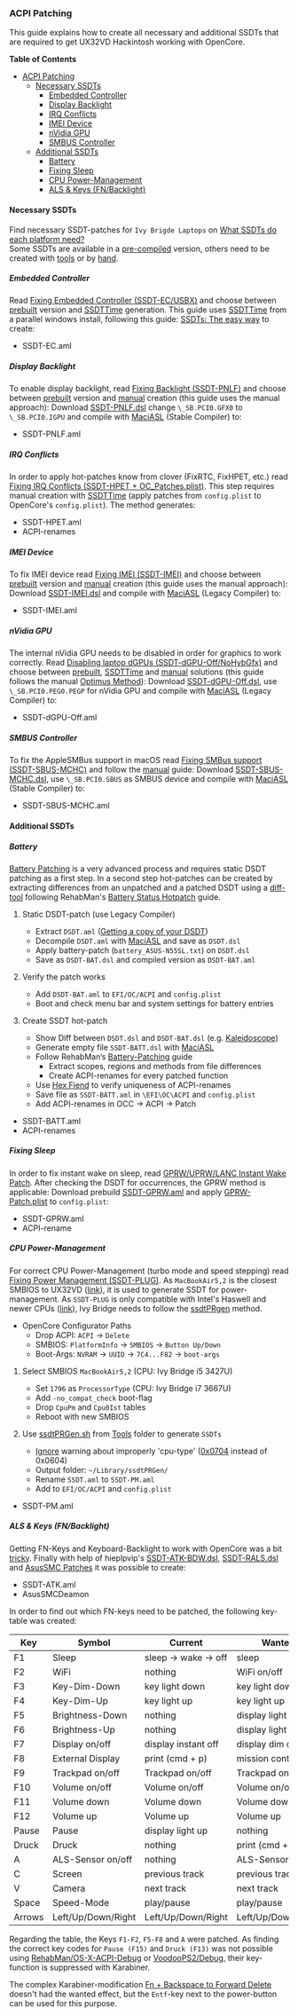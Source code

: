 ### ACPI Patching

This guide explains how to create all necessary and additional SSDTs that are required to get UX32VD Hackintosh working with OpenCore.

**Table of Contents**

- [ACPI Patching](#acpi-patching)
  - [Necessary SSDTs](#necessary-ssdts)
    - [Embedded Controller](#embedded-controller)
    - [Display Backlight](#display-backlight)
    - [IRQ Conflicts](#irq-conflicts)
    - [IMEI Device](#imei-device)
    - [nVidia GPU](#nvidia-gpu)
    - [SMBUS Controller](#smbus-controller)
  - [Additional SSDTs](#additional-ssdts)
    - [Battery](#battery)
    - [Fixing Sleep](#fixing-sleep)
    - [CPU Power-Management](#cpu-power-management)
    - [ALS & Keys (FN/Backlight)](#als--keys-fnbacklight)

#### Necessary SSDTs

Find necessary SSDT-patches for `Ivy Brigde Laptops` on [What SSDTs do each platform need?](https://dortania.github.io/Getting-Started-With-ACPI/ssdt-platform.html#laptop)  
Some SSDTs are available in a [pre-compiled](https://github.com/dortania/Getting-Started-With-ACPI/tree/master/extra-files/compiled) version, others need to be created with [tools](https://dortania.github.io/Getting-Started-With-ACPI/ssdt-methods/ssdt-easy.html) or by [hand](https://dortania.github.io/Getting-Started-With-ACPI/ssdt-methods/ssdt-long.html).

##### Embedded Controller

Read [Fixing Embedded Controller (SSDT-EC/USBX)](https://dortania.github.io/Getting-Started-With-ACPI/Universal/ec-fix.html) and choose between [prebuilt](https://dortania.github.io/Getting-Started-With-ACPI/Universal/ec-methods/prebuilt.html) version and [SSDTTime](https://dortania.github.io/Getting-Started-With-ACPI/Universal/ec-methods/ssdttime.html) generation. This guide uses [SSDTTime](https://github.com/corpnewt/SSDTTime) from a parallel windows install, following this guide: [SSDTs: The easy way](https://dortania.github.io/Getting-Started-With-ACPI/ssdt-methods/ssdt-easy.html#so-what-can-t-ssdttime-do) to create:

- SSDT-EC.aml

##### Display Backlight

To enable display backlight, read [Fixing Backlight (SSDT-PNLF)](https://dortania.github.io/Getting-Started-With-ACPI/Laptops/backlight.html) and choose between [prebuilt](https://dortania.github.io/Getting-Started-With-ACPI/Laptops/backlight-methods/prebuilt.html) version and [manual](https://dortania.github.io/Getting-Started-With-ACPI/Laptops/backlight-methods/manual.html) creation (this guide uses the manual approach): Download [SSDT-PNLF.dsl](https://github.com/acidanthera/OpenCorePkg/blob/master/Docs/AcpiSamples/Source/SSDT-PNLF.dsl) change  `\_SB.PCI0.GFX0` to `\_SB.PCI0.IGPU` and compile with [MaciASL](https://github.com/acidanthera/MaciASL) (Stable Compiler) to:

- SSDT-PNLF.aml

##### IRQ Conflicts

In order to apply hot-patches know from clover (FixRTC, FixHPET, etc.) read [Fixing IRQ Conflicts (SSDT-HPET + OC_Patches.plist)](https://dortania.github.io/Getting-Started-With-ACPI/Universal/irq.html). This step requires manual creation with [SSDTTime](https://dortania.github.io/Getting-Started-With-ACPI/ssdt-methods/ssdt-easy.html) (apply patches from `config.plist` to OpenCore's `config.plist`). The method generates:

- SSDT-HPET.aml
- ACPI-renames

##### IMEI Device

To fix IMEI device read [Fixing IMEI (SSDT-IMEI)](https://dortania.github.io/Getting-Started-With-ACPI/Universal/imei.html) and choose between [prebuilt](https://dortania.github.io/Getting-Started-With-ACPI/Universal/imei-methods/prebuilt.html) version and [manual](https://dortania.github.io/Getting-Started-With-ACPI/Universal/imei-methods/manual.html) creation (this guide uses the manual approach): Download [SSDT-IMEI.dsl](https://github.com/acidanthera/OpenCorePkg/blob/master/Docs/AcpiSamples/Source/SSDT-IMEI.dsl) and compile with [MaciASL](https://github.com/acidanthera/MaciASL) (Legacy Compiler) to:

- SSDT-IMEI.aml

##### nVidia GPU

The internal nVidia GPU needs to be disabled in order for graphics to work correctly. Read [Disabling laptop dGPUs (SSDT-dGPU-Off/NoHybGfx)](https://dortania.github.io/Getting-Started-With-ACPI/Laptops/laptop-disable.html) and choose between [prebuilt](https://dortania.github.io/Getting-Started-With-ACPI/Laptops/laptop-disable.html#prebuilts), [SSDTTime](https://dortania.github.io/Getting-Started-With-ACPI/Laptops/laptop-disable.html#ssdttime) and [manual](https://dortania.github.io/Getting-Started-With-ACPI/Laptops/laptop-disable.html#manual) solutions (this guide follows the manual [Optimus Method](https://dortania.github.io/Getting-Started-With-ACPI/Laptops/laptop-disable.html#optimus-method)): Download [SSDT-dGPU-Off.dsl](https://github.com/dortania/Getting-Started-With-ACPI/blob/master/extra-files/decompiled/SSDT-dGPU-Off.dsl.zip), use `\_SB.PCI0.PEG0.PEGP` for nVidia GPU and compile with [MaciASL](https://github.com/acidanthera/MaciASL) (Legacy Compiler) to:

- SSDT-dGPU-Off.aml

##### SMBUS Controller

To fix the AppleSMBus support in macOS read [Fixing SMBus support (SSDT-SBUS-MCHC)](https://dortania.github.io/Getting-Started-With-ACPI/Universal/smbus.html) and follow the [manual](https://dortania.github.io/Getting-Started-With-ACPI/Universal/smbus-methods/manual.html) guide: Download [SSDT-SBUS-MCHC.dsl](https://github.com/acidanthera/OpenCorePkg/blob/master/Docs/AcpiSamples/Source/SSDT-SBUS-MCHC.dsl), use `\_SB.PCI0.SBUS` as SMBUS device and compile with [MaciASL](https://github.com/acidanthera/MaciASL) (Stable Compiler) to:

- SSDT-SBUS-MCHC.aml

#### Additional SSDTs

##### Battery

[Battery Patching](https://dortania.github.io/OpenCore-Post-Install/laptop-specific/battery.html) is a very advanced process and requires static DSDT patching as a first step. In a second step hot-patches can be created by extracting differences from an unpatched and a patched DSDT using a [diff-tool](https://kaleidoscope.app/) following RehabMan's [Battery Status Hotpatch](https://www.tonymacx86.com/threads/guide-using-clover-to-hotpatch-acpi.200137/#post-1308261) guide.

1. Static DSDT-patch (use Legacy Compiler)
   - Extract `DSDT.aml` ([Getting a copy of your DSDT](https://dortania.github.io/Getting-Started-With-ACPI/Manual/dump.html#from-windows))
   - Decompile `DSDT.aml` with [MaciASL](https://github.com/acidanthera/MaciASL) and save as `DSDT.dsl`
   - Apply battery-patch (`battery_ASUS-N55SL.txt`) on `DSDT.dsl`
   - Save as `DSDT-BAT.dsl` and compiled version as `DSDT-BAT.aml`

2. Verify the patch works
   - Add `DSDT-BAT.aml` to `EFI/OC/ACPI` and `config.plist`
   - Boot and check menu bar and system settings for battery entries

3. Create SSDT hot-patch
   - Show Diff between `DSDT.dsl` and `DSDT-BAT.dsl` (e.g. [Kaleidoscope](https://kaleidoscope.app/))
   - Generate empty file `SSDT-BATT.dsl` with [MaciASL](https://github.com/acidanthera/MaciASL)
   - Follow RehabMan’s [Battery-Patching](https://www.tonymacx86.com/threads/guide-using-clover-to-hotpatch-acpi.200137/#post-1308261) guide
     - Extract scopes, regions and methods from file differences
     - Create ACPI-renames for every patched function
   - Use [Hex Fiend](https://hexfiend.com/) to verify uniqueness of ACPI-renames
   - Save file as `SSDT-BATT.aml` in `\EFI\OC\ACPI` and `config.plist`
   - Add ACPI-renames in OCC -> ACPI -> Patch

- SSDT-BATT.aml
- ACPI-renames

##### Fixing Sleep

In order to fix instant wake on sleep, read [GPRW/UPRW/LANC Instant Wake Patch](https://dortania.github.io/OpenCore-Post-Install/usb/misc/instant-wake.html). After checking the DSDT for occurrences, the GPRW method is applicable: Download prebuild [SSDT-GPRW.aml](https://github.com/dortania/OpenCore-Post-Install/blob/master/extra-files/SSDT-GPRW.aml) and apply [GPRW-Patch.plist](https://github.com/dortania/OpenCore-Post-Install/blob/master/extra-files/GPRW-Patch.plist) to `config.plist`:

- SSDT-GPRW.aml
- ACPI-rename

##### CPU Power-Management

For correct CPU Power-Management (turbo mode and speed stepping) read [Fixing Power Management (SSDT-PLUG)](https://dortania.github.io/Getting-Started-With-ACPI/Universal/plug.html). As `MacBookAir5,2` is the closest SMBIOS to UX32VD ([link](https://dortania.github.io/OpenCore-Install-Guide/config-laptop.plist/ivy-bridge.html#platforminfo)), it is used to generate SSDT for power-management. As `SSDT-PLUG` is only compatible with Intel's Haswell and newer CPUs ([link](https://dortania.github.io/Getting-Started-With-ACPI/Universal/plug.html)), Ivy Bridge needs to follow the [ssdtPRgen](https://dortania.github.io/OpenCore-Post-Install/universal/pm.html#sandy-and-ivy-bridge-power-management) method.

- OpenCore Configurator Paths
  - Drop ACPI: `ACPI` -> `Delete`
  - SMBIOS: `PlatformInfo` -> `SMBIOS` -> `Button Up/Down`
  - Boot-Args: `NVRAM` -> `UUID` -> `7C4...F82` -> `boot-args`

1. Select SMBIOS `MacBookAir5,2` (CPU: Ivy Bridge i5 3427U)
   - Set `1796` as `ProcessorType` (CPU: Ivy Bridge i7 3667U)
   - Add `-no_compat_check` boot-flag
   - Drop `CpuPm` and `Cpu0Ist` tables
   - Reboot with new SMBIOS

2. Use [ssdtPRGen.sh](https://github.com/Piker-Alpha/ssdtPRGen.sh) from [Tools](/Tools) folder to generate `SSDTs`
   - [Ignore](https://github.com/Piker-Alpha/ssdtPRGen.sh/issues/183#issuecomment-171089689) warning about improperly 'cpu-type' ([0x0704](https://docs.google.com/spreadsheets/d/1x09b5-DGh8ozNwN5ZjAi7TMnOp4TDm6DbmrKu86i_bQ/edit#gid=0&range=E88) instead of 0x0604)
   - Output folder: `~/Library/ssdtPRGen/`
   - Rename `SSDT.aml` to `SSDT-PM.aml`
   - Add to `EFI/OC/ACPI` and `config.plist`

- SSDT-PM.aml

##### ALS & Keys (FN/Backlight)

Getting FN-Keys and Keyboard-Backlight to work with OpenCore was a bit [tricky](https://github.com/hieplpvip/AsusSMC/issues/93). Finally with help of hieplpvip's [SSDT-ATK-BDW.dsl](https://github.com/hieplpvip/Asus-Zenbook-Hackintosh/blob/master/src/acpi/include/SSDT-ATK-BDW.dsl), [SSDT-RALS.dsl](https://github.com/hieplpvip/Asus-Zenbook-Hackintosh/blob/master/src/acpi/include/SSDT-RALS.dsl) and [AsusSMC Patches](https://github.com/hieplpvip/AsusSMC/tree/master/patches) it was possible to create:

- SSDT-ATK.aml
- AsusSMCDeamon

In order to find out which FN-keys need to be patched, the following key-table was created:

| Key    | Symbol             | Current              | Wanted             | Action  |
| ------ | ------------------ | -------------------- | ------------------ | ------- |
| F1     | Sleep              | sleep -> wake -> off | sleep              | patch   |
| F2     | WiFi               | nothing              | WiFi on/off        | patch   |
| F3     | Key-Dim-Down       | key light down       | key light down     | nothing |
| F4     | Key-Dim-Up         | key light up         | key light up       | nothing |
| F5     | Brightness-Down    | nothing              | display light down | patch   |
| F6     | Brightness-Up      | nothing              | display light up   | patch   |
| F7     | Display on/off     | display instant off  | display dim off    | patch   |
| F8     | External Display   | print (cmd + p)      | mission control    | patch   |
| F9     | Trackpad on/off    | Trackpad on/off      | Trackpad on/off    | nothing |
| F10    | Volume on/off      | Volume on/off        | Volume on/off      | nothing |
| F11    | Volume down        | Volume down          | Volume down        | nothing |
| F12    | Volume up          | Volume up            | Volume up          | nothing |
| Pause  | Pause              | display light up     | nothing            | patch   |
| Druck  | Druck              | nothing              | print (cmd + p)    | patch   |
| A      | ALS-Sensor on/off  | nothing              | ALS-Sensor on/off  | patch   |
| C      | Screen             | previous track       | previous track     | nothing |
| V      | Camera             | next track           | next track         | nothing |
| Space  | Speed-Mode         | play/pause           | play/pause         | nothing |
| Arrows | Left/Up/Down/Right | Left/Up/Down/Right   | Left/Up/Down/Right | nothing |

Regarding the table, the Keys `F1-F2`, `F5-F8` and `A` were patched. As finding the correct key codes for `Pause (F15)` and `Druck (F13)` was not possible using [RehabMan/OS-X-ACPI-Debug](https://github.com/RehabMan/OS-X-ACPI-Debug) or [VoodooPS2/Debug](https://github.com/acidanthera/VoodooPS2/blob/master/VoodooPS2Controller/VoodooPS2Controller.cpp#L463), their key-function is suppressed with Karabiner.

The complex Karabiner-modification [Fn + Backspace to Forward Delete](https://ke-complex-modifications.pqrs.org/?q=FN%20delete) doesn't had the wanted effect, but the `Entf`-key next to the power-button can be used for this purpose.
